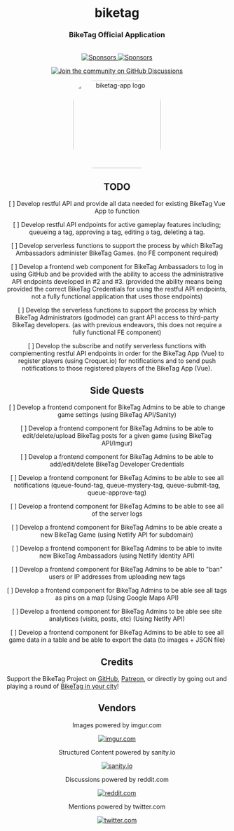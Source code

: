 <h1 align="center" style="border-bottom: none;">biketag</h1>
<h3 align="center">BikeTag Official Application</h3>
<p align="center">
  <br>
  <a href="https://github.com/sponsors/KenEucker">
    <img alt="Sponsors" src="https://img.shields.io/github/sponsors/keneucker">
  </a>
  <a href="https://gitter.im/biketagorg/community">
    <img alt="Sponsors" src="https://badges.gitter.im/gitterHQ/gitter.png">
  </a>
</p>
<p align="center">
  <a href="https://github.com/keneucker/biketag-app/discussions">
    <img alt="Join the community on GitHub Discussions" src="https://img.shields.io/badge/Join%20the%20community-on%20GitHub%20Discussions-blue">
  </a>
</p>

<div align="center">
<img alt="biketag-app logo" src="https://raw.githubusercontent.com/keneucker/biketag-website/production/public/img/Tag-Logo-Stacked-V2-medium.png" height="auto" width="200" style="border-radius:25%;">
</div>

<div align="center">

## TODO

[ ] Develop restful API and provide all data needed for existing BikeTag Vue App to function

[ ] Develop restful API endpoints for active gameplay features including; queueing a tag, approving a tag, editing a tag, deleting a tag.

[ ] Develop serverless functions to support the process by which BikeTag Ambassadors administer BikeTag Games. (no FE component required)

[ ] Develop a frontend web component for BikeTag Ambassadors to log in using GitHub and be provided with the ability to access the administrative API endpoints developed in #2 and #3. (provided the ability means being provided the correct BikeTag Credentials for using the restful API endpoints, not a fully functional application that uses those endpoints)

[ ] Develop the serverless functions to support the process by which BikeTag Administrators (godmode) can grant API access to third-party BikeTag developers. (as with previous endeavors, this does not require a fully functional FE component)

[ ] Develop the subscribe and notify serverless functions with complementing restful API endpoints in order for the BikeTag App (Vue) to register players (using Croquet.io) for notifications and to send push notifications to those registered players of the BikeTag App (Vue).

## Side Quests

  [ ] Develop a frontend component for BikeTag Admins to be able to change game settings (using BikeTag API/Sanity)
  
  [ ] Develop a frontend component for BikeTag Admins to be able to edit/delete/upload BikeTag posts for a given game (using BikeTag API/Imgur)
  
  [ ] Develop a frontend component for BikeTag Admins to be able to add/edit/delete BikeTag Developer Credentials
  
  [ ] Develop a frontend component for BikeTag Admins to be able to see all notifications (queue-found-tag, queue-mystery-tag, queue-submit-tag, queue-approve-tag)
  
  [ ] Develop a frontend component for BikeTag Admins to be able to see all of the server logs
  
  [ ] Develop a frontend component for BikeTag Admins to be able create a new BikeTag Game (using Netlify API for subdomain)
  
  [ ] Develop a frontend component for BikeTag Admins to be able to invite new BikeTag Ambassadors (using Netlify Identity API)
  
  [ ] Develop a frontend component for BikeTag Admins to be able to "ban" users or IP addresses from uploading new tags
  
  [ ] Develop a frontend component for BikeTag Admins to be able see all tags as pins on a map (Using Google Maps API)
  
  [ ] Develop a frontend component for BikeTag Admins to be able see site analytices (visits, posts, etc) (Using Netlfy API)
  
  [ ] Develop a frontend component for BikeTag Admins to be able to see all game data in a table and be able to export the data (to images + JSON file)

</div>


<div align="center">

## Credits

</div>

Support the BikeTag Project on [GitHub][github], [Patreon][patreon], or directly by going out and playing a round of [BikeTag in your city][biketag]!

[twitter]: https://developer.twitter.com/en/docs/twitter-api
[github]: https://github.com/sponsors/KenEucker
[patreon]: https://patreon.com/BikeTag
[node-imgur]: https://github.com/kaimallea/node-imgur
[sanity]: https://www.sanity.io/docs/api-versioning
[imgur]: https://www.npmjs.com/package/imgur/v/next
[reddit]: https://www.npmjs.com/package/snoowrap
[biketag]: https://biketag.org


<div align="center">

  ## Vendors

  Images powered by imgur.com

  [![imgur.com][imgur-image]](https://apidocs.imgur.com/)

  Structured Content powered by sanity.io

  [![sanity.io][sanity-image]](https://www.sanity.io/docs/http-api)

  Discussions powered by reddit.com

  [![reddit.com][reddit-image]](https://www.reddit.com/dev/api/)

  Mentions powered by twitter.com

  [![twitter.com][twitter-image]](https://developer.twitter.com/en/docs)

  [biketag-logo]: https://raw.githubusercontent.com/keneucker/biketag-website/production/public/img/biketag-app-logo.jpg
  [imgur-image]: https://raw.githubusercontent.com/keneucker/biketag-website/production/public/img/imgur-logo.png
  [sanity-image]: https://raw.githubusercontent.com/keneucker/biketag-website/production/public/img/sanity-logo.png
  [reddit-image]: https://raw.githubusercontent.com/keneucker/biketag-website/production/public/img/reddit-logo.png
  [twitter-image]: https://raw.githubusercontent.com/keneucker/biketag-website/production/public/img/twitter-logo.png
</div>
